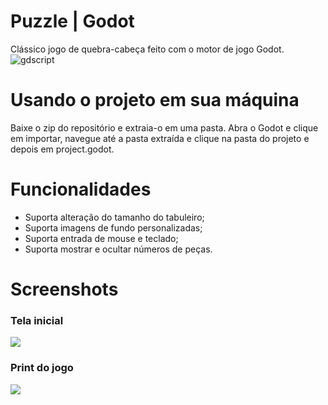 # Puzzle | Godot
Clássico jogo de quebra-cabeça feito com o motor de jogo Godot.
<br>
<img alt="gdscript" src="https://img.shields.io/badge/-GODOT-478CBF?style=flat-square&logo=godotengine&logoColor=white" />

# Usando o projeto em sua máquina
Baixe o zip do repositório e extraia-o em uma pasta. Abra o Godot e clique em importar, navegue até a pasta extraída e clique na pasta do projeto e depois em project.godot.

# Funcionalidades
- Suporta alteração do tamanho do tabuleiro;
- Suporta imagens de fundo personalizadas;
- Suporta entrada de mouse e teclado;
- Suporta mostrar e ocultar números de peças.

# Screenshots
### Tela inicial
<img src="https://cdn.discordapp.com/attachments/973547446095466576/1045866995914133524/image.png" />

### Print do jogo
<img src="https://cdn.discordapp.com/attachments/973547446095466576/1045867275615490079/image.png" />

